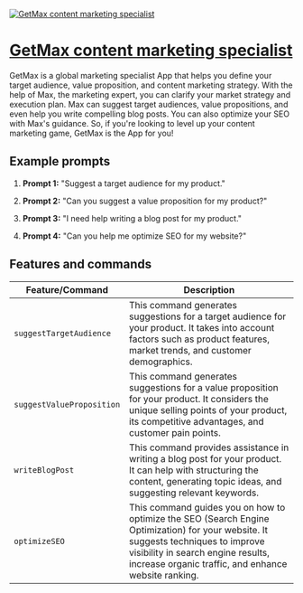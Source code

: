 [![GetMax content marketing specialist](null)](https://chat.openai.com/g/g-yOM6VtvRV-getmax-content-marketing-specialist)

# [GetMax content marketing specialist](https://chat.openai.com/g/g-yOM6VtvRV-getmax-content-marketing-specialist)

GetMax is a global marketing specialist App that helps you define your target audience, value proposition, and content marketing strategy. With the help of Max, the marketing expert, you can clarify your market strategy and execution plan. Max can suggest target audiences, value propositions, and even help you write compelling blog posts. You can also optimize your SEO with Max's guidance. So, if you're looking to level up your content marketing game, GetMax is the App for you!

## Example prompts

1. **Prompt 1:** "Suggest a target audience for my product."

2. **Prompt 2:** "Can you suggest a value proposition for my product?"

3. **Prompt 3:** "I need help writing a blog post for my product."

4. **Prompt 4:** "Can you help me optimize SEO for my website?"

## Features and commands

| Feature/Command | Description |
| --- | --- |
| `suggestTargetAudience` | This command generates suggestions for a target audience for your product. It takes into account factors such as product features, market trends, and customer demographics. |
| `suggestValueProposition` | This command generates suggestions for a value proposition for your product. It considers the unique selling points of your product, its competitive advantages, and customer pain points. |
| `writeBlogPost` | This command provides assistance in writing a blog post for your product. It can help with structuring the content, generating topic ideas, and suggesting relevant keywords. |
| `optimizeSEO` | This command guides you on how to optimize the SEO (Search Engine Optimization) for your website. It suggests techniques to improve visibility in search engine results, increase organic traffic, and enhance website ranking. |